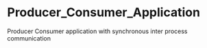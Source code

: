 # Producer_Consumer_Application
Producer Consumer application with synchronous inter process communication

